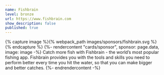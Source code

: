 ```yaml
---
name: Fishbrain
level: bronze
url: https://www.fishbrain.com
show_description: false
published: true
---
```


{% capture image %}{% webpack_path images/sponsors/fishbrain.svg %}{% endcapture %}
{%- rendercontent "cards/sponsor", sponsor: page.data, image: image -%}
Catch more fish with Fishbrain - the world’s most popular fishing app. Fishbrain provides you with the tools and skills you need to perform better every time you hit the water, so that you can make bigger and better catches.
{%- endrendercontent -%}
